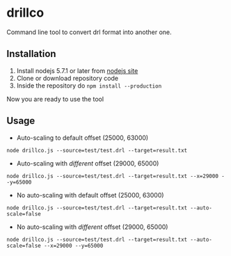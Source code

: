 # drillco
Command line tool to convert drl format into another one.

## Installation
1. Install nodejs 5.7.1 or later from [nodejs site]
2. Clone or download repository code
3. Inside the repository do `npm install --production`

Now you are ready to use the tool

[nodejs site]: https://nodejs.org/en/download/stable/

## Usage

- Auto-scaling to default offset (25000, 63000)

`node drillco.js --source=test/test.drl --target=result.txt`

- Auto-scaling with *different* offset (29000, 65000)

`node drillco.js --source=test/test.drl --target=result.txt --x=29000 --y=65000`

- No auto-scaling with default offset (25000, 63000)

`node drillco.js --source=test/test.drl --target=result.txt --auto-scale=false`

- No auto-scaling with *different* offset (29000, 65000)

`node drillco.js --source=test/test.drl --target=result.txt --auto-scale=false --x=29000 --y=65000`

